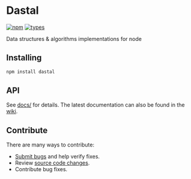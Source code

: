 # Dastal

[![npm](https://img.shields.io/npm/v/dastal.svg)](https://www.npmjs.com/package/dastal)
[![types](https://img.shields.io/npm/types/dastal)](https://www.npmjs.com/package/dastal)

Data structures & algorithms implementations for node

## Installing

```bash
npm install dastal
```

## API

See [docs/](./docs/README.md) for details. The latest documentation can also be found in the [wiki](https://github.com/havelessbemore/dastal/wiki).

## Contribute

There are many ways to contribute:
* [Submit bugs](https://github.com/havelessbemore/dastal/issues) and help verify fixes.
* Review [source code changes](https://github.com/havelessbemore/dastal/pulls).
* Contribute bug fixes.